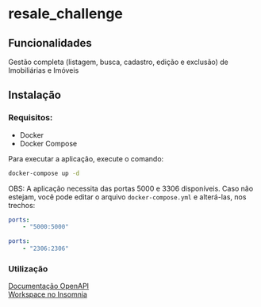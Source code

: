# resale_challenge

## Funcionalidades
Gestão completa (listagem, busca, cadastro, edição e exclusão) de Imobiliárias e Imóveis  

## Instalação

### Requisitos:
- Docker
- Docker Compose

Para executar a aplicação, execute o comando:  
```bash
docker-compose up -d
```
OBS: A aplicação necessita das portas 5000 e 3306 disponíveis. Caso não estejam, você pode editar o arquivo `docker-compose.yml` e alterá-las, nos trechos:

```yml
ports:
    - "5000:5000"
```

```yml
ports:
    - "2306:2306"
```

### Utilização
[Documentação OpenAPI](https://app.swaggerhub.com/apis/gabrielcesar95/resale_challenge/1.0.0)  
[Workspace no Insomnia](https://drive.google.com/file/d/15yttZKZAv7jc9vPEFGGeoHon922Qaq-k/view?usp=sharing)